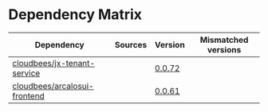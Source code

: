 # Dependency Matrix

Dependency | Sources | Version | Mismatched versions
---------- | ------- | ------- | -------------------
[cloudbees/jx-tenant-service](https://github.com/cloudbees/jx-tenant-service) |  | [0.0.72](https://github.com/cloudbees/jx-tenant-service/releases/tag/v0.0.72) | 
[cloudbees/arcalosui-frontend](https://github.com/cloudbees/arcalosui-frontend) |  | [0.0.61]() | 
